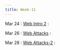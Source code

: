 ```yaml
---
title: Week-11
---
```


Mar 24
: [Web Intro 2]()
  :  

Mar 26
: [Web Attacks]()
  : 

Mar 28
: [Web Attacks-2]()
  : 
